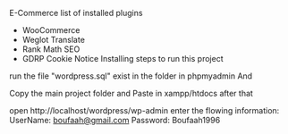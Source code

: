 
E-Commerce
list of installed plugins

- WooCommerce
- Weglot Translate
- Rank Math SEO
- GDRP Cookie Notice
Installing
steps to run this project

run the file "wordpress.sql" exist in the folder in phpmyadmin 
And

Copy the main project folder and Paste in xampp/htdocs
after that

open http://localhost/wordpress/wp-admin
enter the flowing information:
UserName: boufaah@gmail.com
Password: Boufaah1996
